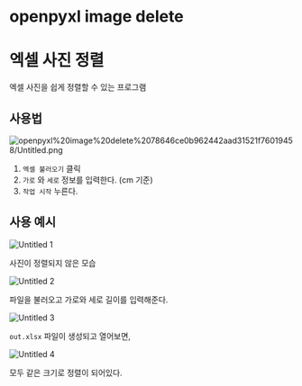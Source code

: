 # openpyxl image delete

# 엑셀 사진 정렬

엑셀 사진을 쉽게 정렬할 수 있는 프로그램

## 사용법

![openpyxl%20image%20delete%2078646ce0b962442aad31521f76019458/Untitled.png](https://user-images.githubusercontent.com/50714602/107879614-380c5880-6f1d-11eb-9e9c-5ca693a65157.png)

1. `엑셀 불러오기` 클릭
2. `가로` 와 `세로` 정보를 입력한다. (cm 기준)
3. `작업 시작` 누른다.

## 사용 예시

![Untitled 1](https://user-images.githubusercontent.com/50714602/107879626-4f4b4600-6f1d-11eb-8bdc-4f495aa106fe.png)


사진이 정렬되지 않은 모습

![Untitled 2](https://user-images.githubusercontent.com/50714602/107879630-55412700-6f1d-11eb-8120-015241bb8024.png)

파일을 불러오고 가로와 세로 길이를 입력해준다.

![Untitled 3](https://user-images.githubusercontent.com/50714602/107879631-55d9bd80-6f1d-11eb-9cb4-9e3a401018f8.png)


`out.xlsx` 파일이 생성되고 열어보면,

![Untitled 4](https://user-images.githubusercontent.com/50714602/107879632-55d9bd80-6f1d-11eb-90dd-22679ae91d7c.png)

모두 같은 크기로 정렬이 되어있다.
